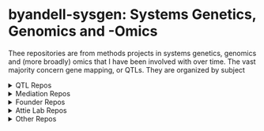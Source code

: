 # byandell-sysgen: Systems Genetics, Genomics and -Omics

Thee repositories are from methods projects in systems genetics, genomics and (more broadly) omics that I have been involved with over time. The vast majority concern gene mapping, or QTLs. They are organized by subject

<details>
<summary>QTL Repos</summary>
<br>

QTL stands for
[quantitative trait loci](https://www.nature.com/scitable/topicpage/quantitative-trait-locus-qtl-analysis-53904/),
which is also known as gene mapping.
Recent work builds on Karl Broman's
[R/qtl2](https://kbroman.org/qtl2/)
package,
offering [ggplot2](https://ggplot2.tidyverse.org/) functionality as well as deeper dives into 
[SNP](https://www.genome.gov/genetics-glossary/Single-Nucleotide-Polymorphisms)
patterns.
The `qtl2shiny` package provides a friendly interface to investigate local QTL behavior.
It draws on mediation repos found in another dropdown menu.
Earlier work builds on Broman's
[R/qtl](https://rqtl.org/)
package, and includes some useful features (notably hotspot analysis) not yet fully migrated to `R/qtl2`.
  
| repo | title | type |
| ---- | ----- | ----- |
| [`qtl2`](https://github.com/byandell-sysgen/qtl2) |QTL analysis software for high-dimensional data and complex cross designs | [Broman R/qtl2](https://kbroman.org/qtl2/) |
| [`qtl2ggplot`](https://github.com/byandell-sysgen/qtl2ggplot) | Extension of R/qtl2plot to ggplot2 | R graphics |
| [`qtl2pattern`](https://github.com/byandell-sysgen/qtl2pattern) | Pattern support for R/qtl2 | R analysis |
| [`qtl2shiny`](https://github.com/byandell-sysgen/qtl2shiny) | Shiny app for R/qtl2 | R shiny |
| [`qtl2hot`](https://github.com/byandell-sysgen/qtl2hot) | Hot Spot Analysis with Qtl2 | R analysis in devel |
|||
| [`qtl`](https://github.com/byandell-sysgen/qtl) | Branch of Karl Broman's R/qtl | [Broman R/qtl](https://rqtl.org/) |
| [`qtlbim`](https://github.com/byandell-sysgen/qtlbim) | QTL Bayesian Interval Mapping | R analysis |
| [`qtlnet`](https://github.com/byandell-sysgen/qtlnet) | Infer QTL genetic architecture and causal network for set of correlated traits | R analysis |
| [`qtlhot`](https://github.com/byandell-sysgen/qtlhot) | QTL hotspot inference | R analysis |
| [`qtlbcsft`](https://github.com/byandell-sysgen/qtlbcsft) | Tools for testing QTL BCsFt calculations | R analysis |
| [`qtlyeast`](https://github.com/byandell-sysgen/qtlyeast) | QTL Analysis of Brem Kruglyak Yeast Data | R data |
  
</details>
<details>
<summary>Mediation Repos</summary>
<br>

Mediation repos build on the excellent work of
[Elias Chaibub Neto](https://www.linkedin.com/in/elias-chaibub-neto-a469913b/)
on causal model selection tests.
This is incorporated into the `qtl2shiny` app cited in the QTL dropdown menu.
  
| repo | title | type |
| ---- | ----- | ----- |
| [`intermediate`](https://github.com/byandell-sysgen/intermediate) | small R utility for mediation analysis | [Churchill Lab](https://github.com/churchill-lab/intermediate) |
| [`qtl2mediate`](https://github.com/byandell-sysgen/qtl2mediate) | Mediation using package qtl2 | R analysis |
| [`Tmem68`](https://github.com/byandell-sysgen/Tmem68) | Tmem68 mRNA Data example from Chick et al. 2016 | [Churchill Lab](https://github.com/churchill-lab/intermediate) |
| [`qtlcmst`](https://github.com/byandell-sysgen/qtlcmst) | QTL Causal Model Selection Tests | R analysis |
| [`CausalMST`](https://github.com/byandell-sysgen/CausalMST) | Causal Model Selection Hypothesis Tests | see `intermediate` and `qtl2mediate` |
| [`qdg`](https://github.com/byandell-sysgen/qdg) | QTL Directed Graphs | R analysis defunct? |
  
</details>
<details>
<summary>Founder Repos</summary>
<br>

These repos study the
[Collaborative Cross (CC)](https://www.nature.com/articles/ng1104-1133)
mouse founder lines.
See `foundr` for information about deployed shiny apps.
  
| repo | title | type |
| ---- | ----- | ----- |
| [`foundr`](https://github.com/byandell-sysgen/foundr) | Multiparent Founder Study Tools | R analysis |
| [`foundrShiny`](https://github.com/byandell-sysgen/foundrShiny) | Shiny app tools for foundr package | R shiny |
| [`foundrHarmony`](https://github.com/byandell-sysgen/foundrHarmony) | Harmonize data for foundr analysis and visualization | R tidy data |
| [`metabr`](https://github.com/byandell-sysgen/metabr) | Metabolite Data Processing | R analysis |
| [`modulr`](https://github.com/byandell-sysgen/modulr) | Trait Module Creation and Analysis | R analysis |
  
</details>
<details>
<summary>Attie Lab Repos</summary>
<br>

These repos are specific to collaboration with the
[Alan Attie Lab](https://attielab.biochem.wisc.edu/)
at UW-Madison Biochemistry.
This is part of a long-term collaboration (>25 years) that has inspired much of my work.
  
| repo | title | type |
| ---- | ----- | ----- |
| [`FounderDietStudy`](https://github.com/byandell-sysgen/FounderDietStudy) | Founder Diet Study Application | [Attie Lab](https://github.com/AttieLab-Systems-Genetics) |
| [`FounderCalciumStudy`](https://github.com/byandell-sysgen/FounderCalciumStudy) | Founder Calcium Study Application | [Attie Lab](https://github.com/AttieLab-Systems-Genetics) |
| [`DO_Diet`](https://github.com/byandell-sysgen/DO_Diet) | DO Diet Study Application | [Attie Lab](https://github.com/AttieLab-Systems-Genetics) |
| [`AttieDOv2`](https://github.com/byandell-sysgen/AttieDOv2) | Attie DO 500 Study Application | R tidy data |
  
</details>
<details>
<summary>Other Repos</summary>
<br>

These other repos include a workshop in Thailand in 2017 and various projects that have not moved forward.
  
| repo | title | type |
| ---- | ----- | ----- |
| [`PlantSysGen`](https://github.com/byandell-sysgen/PlantSysGen) | Thailand Plant Systems Genetics Workshop 2017 | R analysis |
| [`thailand`](https://github.com/byandell-sysgen/thailand) | Thailand Plant Systems Genetics Workshop 2017 | HTML presentation |
|||
| [`qtl2rmd`](https://github.com/byandell-sysgen/qtl2rmd) | Rmarkdown for qtl2 analyses | R analysis defunct? |
| [`qtl2feather`](https://github.com/byandell-sysgen/qtl2feather) | R/qtl2 package using feather to store genotype probabilities | R analysis defunct? |
| [`CCSanger`](https://github.com/byandell-sysgen/CCSanger) | Pull Sanger features for CC founder strains | R analysis defunct? |
| [`qtl2biome`](https://github.com/byandell-sysgen/qtl2biome) | R/qtl2 package for microbiome data analysis | R early stages |
| [`Rbiodalliance`](https://github.com/byandell-sysgen/Rbiodalliance) | R wrapper for biodalliance.org | R analysis defunct? |
| `qtlview`](https://github.com/byandell-sysgen/qtlview) | Utilities to view QTL results on the Web | R graphics defunct? |
